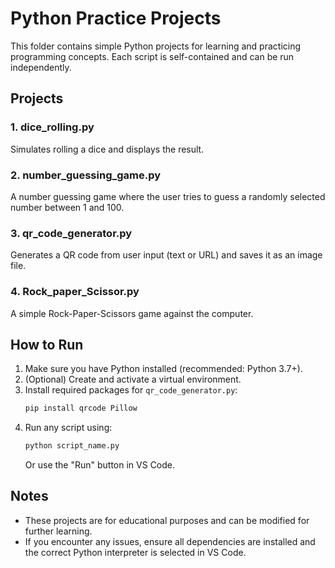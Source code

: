 # Python Practice Projects

This folder contains simple Python projects for learning and practicing programming concepts. Each script is self-contained and can be run independently.

## Projects

### 1. dice_rolling.py
Simulates rolling a dice and displays the result.

### 2. number_guessing_game.py
A number guessing game where the user tries to guess a randomly selected number between 1 and 100.

### 3. qr_code_generator.py
Generates a QR code from user input (text or URL) and saves it as an image file.

### 4. Rock_paper_Scissor.py
A simple Rock-Paper-Scissors game against the computer.

## How to Run

1. Make sure you have Python installed (recommended: Python 3.7+).
2. (Optional) Create and activate a virtual environment.
3. Install required packages for `qr_code_generator.py`:
   ```bash
   pip install qrcode Pillow
   ```
4. Run any script using:
   ```bash
   python script_name.py
   ```
   Or use the "Run" button in VS Code.

## Notes
- These projects are for educational purposes and can be modified for further learning.
- If you encounter any issues, ensure all dependencies are installed and the correct Python interpreter is selected in VS Code.
